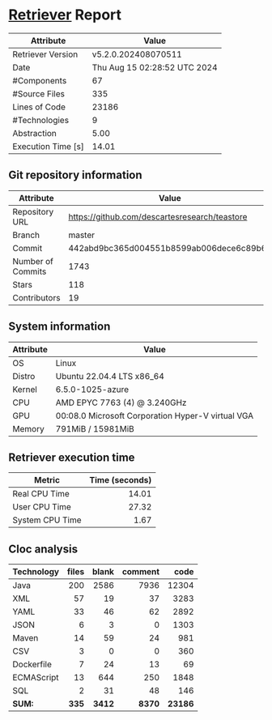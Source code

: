 # [Retriever](https://github.com/PalladioSimulator/Palladio-ReverseEngineering-Retriever) Report
| Attribute          | Value |
| ------------------ | ----- |
| Retriever Version  | v5.2.0.202408070511 |
| Date               | Thu Aug 15 02:28:52 UTC 2024 |
| #Components        | 67 |
| #Source Files      | 335 |
| Lines of Code      | 23186 |
| #Technologies      | 9 |
| Abstraction        | 5.00 |
| Execution Time [s] | 14.01 |

## Git repository information
|      Attribute    | Value |
| ----------------- | ----- |
| Repository URL    | https://github.com/descartesresearch/teastore |
| Branch            | master |
| Commit            | 442abd9bc365d004551b8599ab006dece6c89b6d |
| Number of Commits | 1743 |
| Stars             | 118 |
| Contributors      | 19 |


## System information
| Attribute | Value |
| --------- | ----- |
| OS | Linux  |
| Distro | Ubuntu 22.04.4 LTS x86_64  |
| Kernel | 6.5.0-1025-azure  |
| CPU | AMD EPYC 7763 (4) @ 3.240GHz  |
| GPU | 00:08.0 Microsoft Corporation Hyper-V virtual VGA  |
| Memory | 791MiB / 15981MiB  |

## Retriever execution time
| Metric | Time (seconds) |
| --- | ---: |
| Real CPU Time | 14.01 |
| User CPU Time | 27.32 |
| System CPU Time | 1.67 |
<!--
Explainations:
- __Real CPU Time__: actual time the command has run (can be less than total time spent in user and system mode for multi-threaded processes)
- __User CPU Time__: time the command has spent running in user mode
- __System CPU Time__: time the command has spent running in system or kernel mode
-->

## Cloc analysis

<!-- github.com/AlDanial/cloc v 1.90  T=1.40 s (289.4 files/s, 32322.5 lines/s) -->

|Technology|files|blank|comment|code|
|:-------|-------:|-------:|-------:|-------:|
|Java|200|2586|7936|12304|
|XML|57|19|37|3283|
|YAML|33|46|62|2892|
|JSON|6|3|0|1303|
|Maven|14|59|24|981|
|CSV|3|0|0|360|
|Dockerfile|7|24|13|69|
|ECMAScript|13|644|250|1848|
|SQL|2|31|48|146|
|**SUM:**|**335**|**3412**|**8370**|**23186**|
